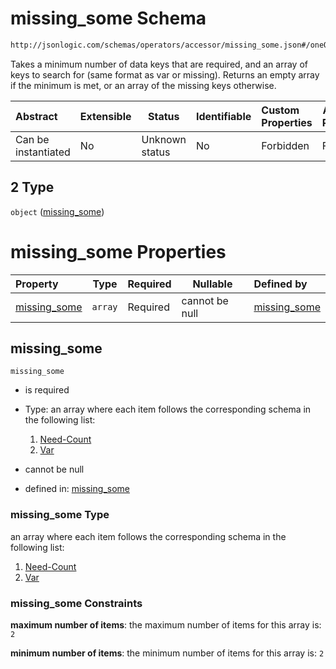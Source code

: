 # missing_some Schema

```txt
http://jsonlogic.com/schemas/operators/accessor/missing_some.json#/oneOf/2
```

Takes a minimum number of data keys that are required, and an array of keys to search for (same format as var or missing). Returns an empty array if the minimum is met, or an array of the missing keys otherwise.


| Abstract            | Extensible | Status         | Identifiable | Custom Properties | Additional Properties | Access Restrictions | Defined In                                                               |
| :------------------ | ---------- | -------------- | ------------ | :---------------- | --------------------- | ------------------- | ------------------------------------------------------------------------ |
| Can be instantiated | No         | Unknown status | No           | Forbidden         | Forbidden             | none                | [all-operators.json\*](common/all-operators.json "open original schema") |

## 2 Type

`object` ([missing_some](all-operators-oneof-missing_some.md))

# missing_some Properties

| Property                      | Type    | Required | Nullable       | Defined by                                                                                                                                                |
| :---------------------------- | ------- | -------- | -------------- | :-------------------------------------------------------------------------------------------------------------------------------------------------------- |
| [missing_some](#missing_some) | `array` | Required | cannot be null | [missing_some](missing_some-properties-missing_some.md "http&#x3A;//jsonlogic.com/schemas/operators/accessor/missing_some.json#/properties/missing_some") |

## missing_some




`missing_some`

-   is required
-   Type: an array where each item follows the corresponding schema in the following list:

    1.  [Need-Count](missing_some-properties-missing_some-items-need-count.md "check type definition")
    2.  [Var](variable-properties-var.md "check type definition")
-   cannot be null
-   defined in: [missing_some](missing_some-properties-missing_some.md "http&#x3A;//jsonlogic.com/schemas/operators/accessor/missing_some.json#/properties/missing_some")

### missing_some Type

an array where each item follows the corresponding schema in the following list:

1.  [Need-Count](missing_some-properties-missing_some-items-need-count.md "check type definition")
2.  [Var](variable-properties-var.md "check type definition")

### missing_some Constraints

**maximum number of items**: the maximum number of items for this array is: `2`

**minimum number of items**: the minimum number of items for this array is: `2`
